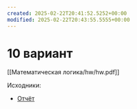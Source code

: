 ```yaml
---
created: 2025-02-22T20:41:52.5252+00:00
modified: 2025-02-22T20:43:55.5555+00:00
---
```

# 10 вариант
[[Математическая логика/hw/hw.pdf]]

Исходники:
- [Отчёт](https://github.com/IAmProgrammist/lab_materials/blob/main/%D0%9C%D0%B0%D1%82%D0%B5%D0%BC%D0%B0%D1%82%D0%B8%D1%87%D0%B5%D1%81%D0%BA%D0%B0%D1%8F%20%D0%BB%D0%BE%D0%B3%D0%B8%D0%BA%D0%B0/hw/hw.pdf)